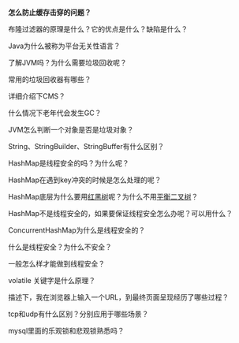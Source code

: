 **怎么防止缓存击穿的问题？**

布隆过滤器的原理是什么？它的优点是什么？缺陷是什么？

Java为什么被称为平台无关性语言？

了解JVM吗？为什么需要垃圾回收呢？

常用的垃圾回收器有哪些？

详细介绍下CMS？

什么情况下老年代会发生GC？

JVM怎么判断一个对象是否是垃圾对象？

String、StringBuilder、StringBuffer有什么区别？

HashMap是线程安全的吗？为什么呢？

HashMap在遇到key冲突的时候是怎么处理的呢？

HashMap底层为什么要用[红黑树]()呢？为什么不用[平衡二叉树]()？

HashMap不是线程安全的，如果要保证线程安全怎么办呢？可以用什么？

ConcurrentHashMap为什么是线程安全的？

什么是线程安全？为什么不安全？

一般怎么样才能做到线程安全？

volatile 关键字是什么原理？

描述下，我在浏览器上输入一个URL，到最终页面呈现经历了哪些过程？

tcp和udp有什么区别？分别应用于哪些场景？

mysql里面的乐观锁和悲观锁熟悉吗？